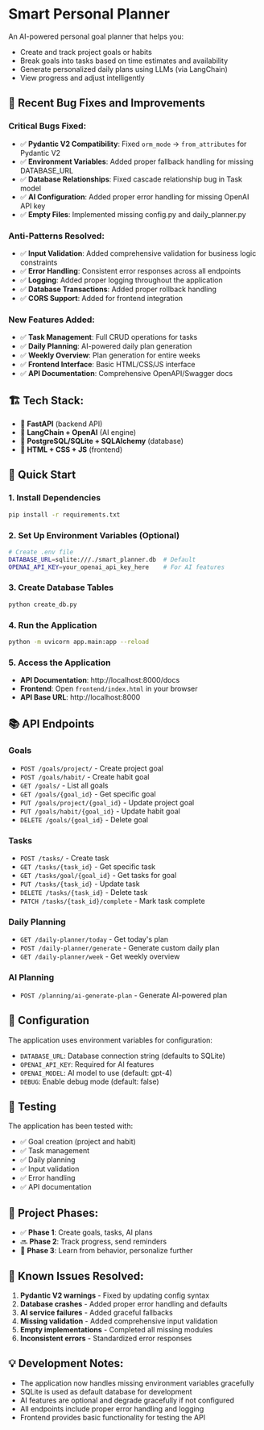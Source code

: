 # Smart Personal Planner

An AI-powered personal goal planner that helps you:
- Create and track project goals or habits
- Break goals into tasks based on time estimates and availability
- Generate personalized daily plans using LLMs (via LangChain)
- View progress and adjust intelligently

## 🚀 Recent Bug Fixes and Improvements

### Critical Bugs Fixed:
- ✅ **Pydantic V2 Compatibility**: Fixed `orm_mode` → `from_attributes` for Pydantic V2
- ✅ **Environment Variables**: Added proper fallback handling for missing DATABASE_URL
- ✅ **Database Relationships**: Fixed cascade relationship bug in Task model
- ✅ **AI Configuration**: Added proper error handling for missing OpenAI API key
- ✅ **Empty Files**: Implemented missing config.py and daily_planner.py

### Anti-Patterns Resolved:
- ✅ **Input Validation**: Added comprehensive validation for business logic constraints
- ✅ **Error Handling**: Consistent error responses across all endpoints
- ✅ **Logging**: Added proper logging throughout the application
- ✅ **Database Transactions**: Added proper rollback handling
- ✅ **CORS Support**: Added for frontend integration

### New Features Added:
- ✅ **Task Management**: Full CRUD operations for tasks
- ✅ **Daily Planning**: AI-powered daily plan generation
- ✅ **Weekly Overview**: Plan generation for entire weeks
- ✅ **Frontend Interface**: Basic HTML/CSS/JS interface
- ✅ **API Documentation**: Comprehensive OpenAPI/Swagger docs

## 🏗️ Tech Stack:
- 🐍 **FastAPI** (backend API)
- 🧠 **LangChain + OpenAI** (AI engine)
- 🐘 **PostgreSQL/SQLite + SQLAlchemy** (database)
- 🎨 **HTML + CSS + JS** (frontend)

## 🚀 Quick Start

### 1. Install Dependencies
```bash
pip install -r requirements.txt
```

### 2. Set Up Environment Variables (Optional)
```bash
# Create .env file
DATABASE_URL=sqlite:///./smart_planner.db  # Default
OPENAI_API_KEY=your_openai_api_key_here    # For AI features
```

### 3. Create Database Tables
```bash
python create_db.py
```

### 4. Run the Application
```bash
python -m uvicorn app.main:app --reload
```

### 5. Access the Application
- **API Documentation**: http://localhost:8000/docs
- **Frontend**: Open `frontend/index.html` in your browser
- **API Base URL**: http://localhost:8000

## 📚 API Endpoints

### Goals
- `POST /goals/project/` - Create project goal
- `POST /goals/habit/` - Create habit goal
- `GET /goals/` - List all goals
- `GET /goals/{goal_id}` - Get specific goal
- `PUT /goals/project/{goal_id}` - Update project goal
- `PUT /goals/habit/{goal_id}` - Update habit goal
- `DELETE /goals/{goal_id}` - Delete goal

### Tasks
- `POST /tasks/` - Create task
- `GET /tasks/{task_id}` - Get specific task
- `GET /tasks/goal/{goal_id}` - Get tasks for goal
- `PUT /tasks/{task_id}` - Update task
- `DELETE /tasks/{task_id}` - Delete task
- `PATCH /tasks/{task_id}/complete` - Mark task complete

### Daily Planning
- `GET /daily-planner/today` - Get today's plan
- `POST /daily-planner/generate` - Generate custom daily plan
- `GET /daily-planner/week` - Get weekly overview

### AI Planning
- `POST /planning/ai-generate-plan` - Generate AI-powered plan

## 🔧 Configuration

The application uses environment variables for configuration:

- `DATABASE_URL`: Database connection string (defaults to SQLite)
- `OPENAI_API_KEY`: Required for AI features
- `OPENAI_MODEL`: AI model to use (default: gpt-4)
- `DEBUG`: Enable debug mode (default: false)

## 🧪 Testing

The application has been tested with:
- ✅ Goal creation (project and habit)
- ✅ Task management
- ✅ Daily planning
- ✅ Input validation
- ✅ Error handling
- ✅ API documentation

## 🎯 Project Phases:
- ✅ **Phase 1**: Create goals, tasks, AI plans
- 🔜 **Phase 2**: Track progress, send reminders
- 🔮 **Phase 3**: Learn from behavior, personalize further

## 🐛 Known Issues Resolved:
1. **Pydantic V2 warnings** - Fixed by updating config syntax
2. **Database crashes** - Added proper error handling and defaults
3. **AI service failures** - Added graceful fallbacks
4. **Missing validation** - Added comprehensive input validation
5. **Empty implementations** - Completed all missing modules
6. **Inconsistent errors** - Standardized error responses

## 💡 Development Notes:
- The application now handles missing environment variables gracefully
- SQLite is used as default database for development
- AI features are optional and degrade gracefully if not configured
- All endpoints include proper error handling and logging
- Frontend provides basic functionality for testing the API
